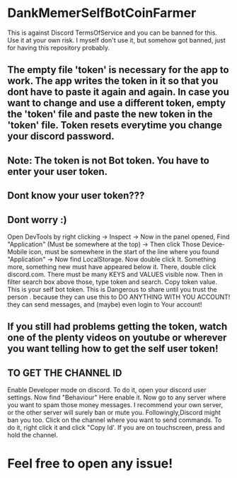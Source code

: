 # DankMemerSelfBotCoinFarmer
This is against Discord TermsOfService and you can be banned for this. Use it at your own risk. I myself don't use it, but somehow got banned, just for having this repository probably.
## The empty file 'token' is necessary for the app to work. The app writes the token in it so that you dont have to paste it again and again. In case you want to change and use a different token, empty the 'token' file and paste the new token in the 'token' file. Token resets everytime you change your discord password.
## Note: The token is not Bot token. You have to enter your user token.
## Dont know your user token???
## Dont worry :)
Open DevTools by right clicking -> Inspect -> Now in the panel opened, Find "Application" (Must be somewhere at the top) ->
Then click Those Device-Mobile icon, must be somewhere in the start of the line where you found "Application" -> Now find LocalStorage.
Now double click It. Something more, something new must have appeared below it. There, double click discord.com.
There must be many KEYS and VALUES visible now.
Then in filter search box above those, type token and search.
Copy token value.
This is your self bot token. This is Dangerous to share until you trust the person
. because they can use this to DO ANYTHING WITH YOU ACCOUNT!
they can send messages, and (maybe) even login to Your account!
## If you still had problems getting the token, watch one of the plenty videos on youtube or wherever you want telling how to get the self user token!

## TO GET THE CHANNEL ID
Enable Developer mode on discord. 
To do it, open your discord user settings. Now find "Behaviour"
Here enable it.
Now go to any server where you want to spam those money messages.
I recommend your own server, or the other server will surely ban or mute you. Followingly,Discord might ban you too.
Click on the channel where you want to send commands. To do it, right click it and click "Copy Id'. If you are on touchscreen, press and hold the channel.

# Feel free to open any issue!
